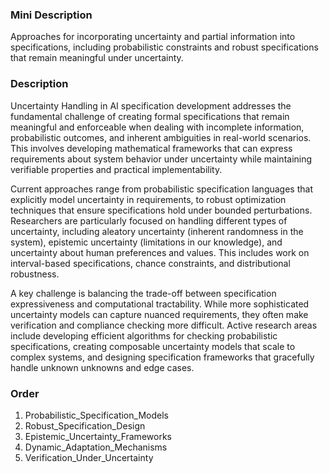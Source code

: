 ### Mini Description

Approaches for incorporating uncertainty and partial information into specifications, including probabilistic constraints and robust specifications that remain meaningful under uncertainty.

### Description

Uncertainty Handling in AI specification development addresses the fundamental challenge of creating formal specifications that remain meaningful and enforceable when dealing with incomplete information, probabilistic outcomes, and inherent ambiguities in real-world scenarios. This involves developing mathematical frameworks that can express requirements about system behavior under uncertainty while maintaining verifiable properties and practical implementability.

Current approaches range from probabilistic specification languages that explicitly model uncertainty in requirements, to robust optimization techniques that ensure specifications hold under bounded perturbations. Researchers are particularly focused on handling different types of uncertainty, including aleatory uncertainty (inherent randomness in the system), epistemic uncertainty (limitations in our knowledge), and uncertainty about human preferences and values. This includes work on interval-based specifications, chance constraints, and distributional robustness.

A key challenge is balancing the trade-off between specification expressiveness and computational tractability. While more sophisticated uncertainty models can capture nuanced requirements, they often make verification and compliance checking more difficult. Active research areas include developing efficient algorithms for checking probabilistic specifications, creating composable uncertainty models that scale to complex systems, and designing specification frameworks that gracefully handle unknown unknowns and edge cases.

### Order

1. Probabilistic_Specification_Models
2. Robust_Specification_Design
3. Epistemic_Uncertainty_Frameworks
4. Dynamic_Adaptation_Mechanisms
5. Verification_Under_Uncertainty
